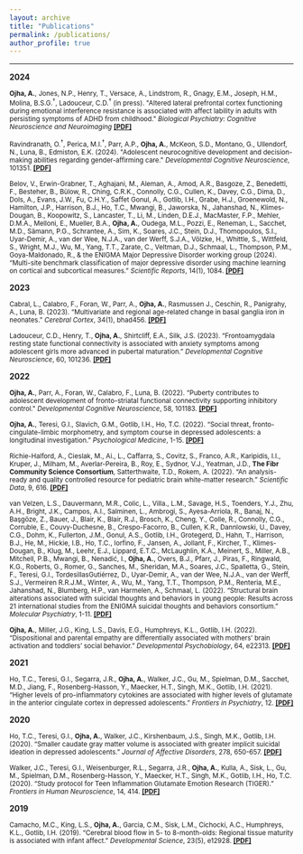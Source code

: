 ```yaml
---
layout: archive
title: "Publications"
permalink: /publications/
author_profile: true
---
```


 --- 

<b>2024</b>

<sub><b>Ojha, A.</b>, Jones, N.P., Henry, T., Versace, A., Lindstrom, R., Gnagy, E.M., Joseph, H.M., Molina, B.S.G.<sup>†</sup>, Ladouceur, C.D.<sup>†</sup> (in press). "Altered lateral prefrontal cortex functioning during emotional interference resistance is associated with affect lability in adults with persisting symptoms of ADHD from childhood." *Biological Psychiatry: Cognitive Neuroscience and Neuroimaging* [<b>[PDF]</b>](https://amarojha.github.io/_pages/2024bpcnni.pdf) <sub>

<sub>Ravindranath, O.<sup>†</sup>, Perica, M.I.<sup>†</sup>, Parr, A.P., <b>Ojha, A.</b>, McKeon, S.D., Montano, G., Ullendorf, N., Luna, B., Edmiston, E.K. (2024). "Adolescent neurocognitive development and decision-making abilities regarding gender-affirming care." *Developmental Cognitive Neuroscience*, 101351. [<b>[PDF]</b>](https://amarojha.github.io/_pages/2024dcn.pdf) <sub>

<sub>Belov, V., Erwin-Grabner, T., Aghajani, M., Aleman, A., Amod, A.R., Basgoze, Z., Benedetti, F., Besteher, B., Bülow, R., Ching, C.R.K., Connolly, C.G., Cullen, K., Davey, C.G., Dima, D., Dols, A., Evans, J.W., Fu, C.H.Y., Saffet Gonul, A., Gotlib, I.H., Grabe, H.J., Groenewold, N., Hamilton, J.P., Harrison, B.J., Ho, T.C., Mwangi, B., Jaworska, N., Jahanshad, N., Klimes-Dougan, B., Koopowitz, S., Lancaster, T., Li, M., Linden, D.E.J., MacMaster, F.P., Mehler, D.M.A., Melloni, E., Mueller, B.A., <b>Ojha, A.</b>, Oudega, M.L., Pozzi, E., Reneman, L., Sacchet, M.D., Sämann, P.G., Schrantee, A., Sim, K., Soares, J.C., Stein, D.J., Thomopoulos, S.I., Uyar-Demir, A., van der Wee, N.J.A., van der Werff, S.J.A., Völzke, H., Whittle, S., Wittfeld, S., Wright, M.J., Wu, M., Yang, T.T., Zarate, C., Veltman, D.J., Schmaal, L., Thompson, P.M., Goya-Maldonado, R., & the ENIGMA Major Depressive Disorder working group (2024). “Multi-site benchmark classification of major depressive disorder using machine learning on cortical and subcortical measures.” *Scientific Reports*, 14(1), 1084. [<b>[PDF]</b>](https://amarojha.github.io/_pages/2024scirep.pdf) </sub>

<b>2023</b>

<sub>Cabral, L., Calabro, F., Foran, W., Parr, A., <b>Ojha, A.</b>, Rasmussen J., Ceschin, R., Panigrahy, A., Luna, B. (2023). “Multivariate and regional age-related change in basal ganglia iron in neonates.” *Cerebral Cortex*, 34(1), bhad456. [<b>[PDF]</b>](https://amarojha.github.io/_pages/2023cercor.pdf) </sub>

<sub>Ladouceur, C.D., Henry, T., <b>Ojha, A.</b>, Shirtcliff, E.A., Silk, J.S. (2023). “Frontoamygdala resting state functional connectivity is associated with anxiety symptoms among adolescent girls more advanced in pubertal maturation.” *Developmental Cognitive Neuroscience*, 60, 101236. [<b>[PDF]</b>](https://amarojha.github.io/_pages/2023dcn.pdf) </sub>

<b>2022</b>

<sub><b>Ojha, A.</b>, Parr, A., Foran, W., Calabro, F., Luna, B. (2022). “Puberty contributes to adolescent development of fronto-striatal functional connectivity supporting inhibitory control." *Developmental Cognitive Neuroscience*, 58, 101183. [<b>[PDF]</b>](https://amarojha.github.io/_pages/2022dcn.pdf) </sub>

<sub><b>Ojha, A.</b>, Teresi, G.I., Slavich, G.M., Gotlib, I.H., Ho, T.C. (2022). “Social threat, fronto-cingulate-limbic morphometry, and symptom course in depressed adolescents: a longitudinal investigation.” *Psychological Medicine*, 1-15. [<b>[PDF]</b>](https://amarojha.github.io/_pages/2022psm.pdf) </sub>

<sub>Richie-Halford, A., Cieslak, M., Ai., L., Caffarra, S., Covitz, S., Franco, A.R., Karipidis, I.I., Kruper, J., Milham, M., Averlar-Pereira, B., Roy, E., Sydnor, V.J., Yeatman, J.D., <b>The Fibr Community Science Consortium</b>, Satterthwaite, T.D., Rokem, A. (2022). “An analysis-ready and quality controlled resource for pediatric brain white-matter research.” *Scientific Data*, 9, 616. [<b>[PDF]</b>](https://amarojha.github.io/_pages/2022scidata.pdf) </sub>

<sub>van Velzen, L.S., Dauvermann, M.R., Colic, L., Villa., L.M., Savage, H.S., Toenders, Y.J., Zhu, A.H., Bright, J.K., Campos, A.I., Salminen, L., Ambrogi, S., Ayesa-Arriola, R., Banaj, N., Başgöze, Z., Bauer, J., Blair, K., Blair, R.J., Brosch, K., Cheng, Y., Colle, R., Connolly, C.G., Corruble, E., Couvy-Duchesne, B., Crespo-Facorro, B., Cullen, K.R., Dannlowski, U., Davey, C.G., Dohm, K., Fullerton, J.M., Gonul, A.S., Gotlib, I.H., Grotegerd, D., Hahn, T., Harrison, B.J., He, M., Hickie, I.B., Ho, T.C., Iorfino, F., Jansen, A., Jollant, F., Kircher, T., Klimes-Dougan, B., Klug, M., Leehr, E.J., Lippard, E.T.C., McLaughlin, K.A., Meinert, S., Miller, A.B., Mitchell, P.B., Mwangi, B., Nenadić, I., <b>Ojha, A.</b>, Overs, B.J., Pfarr, J., Piras, F., Ringwald, K.G., Roberts, G., Romer, G., Sanches, M., Sheridan, M.A., Soares, J.C., Spalletta, G., Stein, F., Teresi, G.I., TordesillasGutiérrez, D., Uyar-Demir, A., van der Wee, N.J.A., van der Werff, S.J., Vermeiren R.R.J.M., Winter, A., Wu, M., Yang, T.T., Thompson, P.M., Renteria, M.E., Jahanshad, N., Blumberg, H.P., van Harmelen, A., Schmaal, L. (2022). “Structural brain alterations associated with suicidal thoughts and behaviors in young people: Results across 21 international studies from the ENIGMA suicidal thoughts and behaviors consortium.” *Molecular Psychiatry*, 1-11. [<b>[PDF]</b>](https://amarojha.github.io/_pages/2022molpsy.pdf) </sub>

<sub><b>Ojha, A.</b>, Miller, J.G., King, L.S., Davis, E.G., Humphreys, K.L., Gotlib, I.H. (2022). “Dispositional and parental empathy are differentially associated with mothers’ brain activation and toddlers’ social behavior.” *Developmental Psychobiology*, 64, e22313. [<b>[PDF]</b>](https://amarojha.github.io/_pages/2022devpsybio.pdf) </sub>

<b>2021</b>

<sub>Ho, T.C., Teresi, G.I., Segarra, J.R., <b>Ojha, A.</b>, Walker, J.C., Gu, M., Spielman, D.M., Sacchet, M.D., Jiang, F., Rosenberg-Hasson, Y., Maecker, H.T., Singh, M.K., Gotlib, I.H. (2021). “Higher levels of pro-inflammatory cytokines are associated with higher levels of glutamate in the anterior cingulate cortex in depressed adolescents.” *Frontiers in Psychiatry*, 12. [<b>[PDF]</b>](https://amarojha.github.io/_pages/2021fip.pdf) </sub>

<b>2020</b>

<sub>Ho, T.C., Teresi, G.I., <b>Ojha, A.</b>, Walker, J.C., Kirshenbaum, J.S., Singh, M.K., Gotlib, I.H. (2020). “Smaller caudate gray matter volume is associated with greater implicit suicidal ideation in depressed adolescents.” *Journal of Affective Disorders*, 278, 650-657. [<b>[PDF]</b>](https://amarojha.github.io/_pages/2021jad.pdf) </sub>

<sub>Walker, J.C., Teresi, G.I., Weisenburger, R.L., Segarra, J.R., <b>Ojha, A.</b>, Kulla, A., Sisk, L., Gu, M., Spielman, D.M., Rosenberg-Hasson, Y., Maecker, H.T., Singh, M.K., Gotlib, I.H., Ho, T.C. (2020). “Study protocol for Teen Inflammation Glutamate Emotion Research (TIGER).” *Frontiers in Human Neuroscience*, 14, 414. [<b>[PDF]</b>](https://amarojha.github.io/_pages/2020fhn.pdf) </sub>

<b>2019</b>

<sub>Camacho, M.C., King, L.S., <b>Ojha, A.</b>, Garcia, C.M., Sisk, L.M., Cichocki, A.C., Humphreys, K.L., Gotlib, I.H. (2019). “Cerebral blood flow in 5- to 8-month-olds: Regional tissue maturity is associated with infant affect.” *Developmental Science*, 23(5), e12928. [<b>[PDF]</b>](https://amarojha.github.io/_pages/2019devsci.pdf) </sub>
